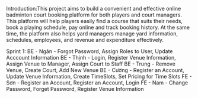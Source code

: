 Introduction:This project aims to build a convenient and effective online badminton court booking platform for both players and court managers. This platform will help players easily find a course that suits their needs, book a playing schedule, pay online and track booking history. At the same time, the platform also helps yard managers manage yard information, schedules, employees, and revenue and expenditure effectively.


Sprint 1:
BE - Ngân - Forgot Password, Assign Roles to User, Update Acccount Information 
BE - Thịnh - Login, Register Venue Information, Assign Venue to Manager, Assign Court to Staff
BE - Trung - Remove Venue, Create Court, Add New Venue
BE - Cường - Register an Account, Update Venue Information, Create TimeSlots, Set Pricing for Time Slots
FE - Sơn - Register an Account, Register an Account, Login
FE - Nam - Change Password, Forget Password, Register Venue Information
